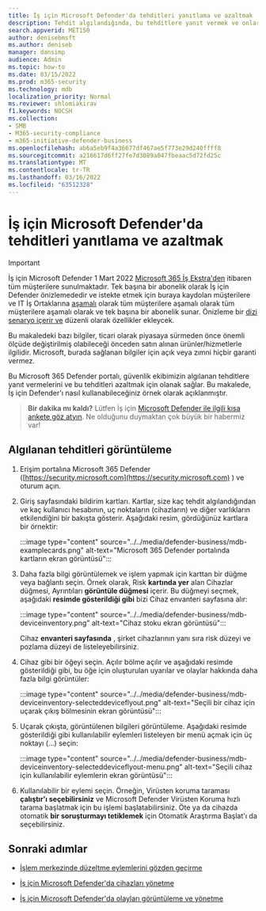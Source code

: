 ```yaml
---
title: İş için Microsoft Defender'da tehditleri yanıtlama ve azaltmak
description: Tehdit algılandığında, bu tehditlere yanıt vermek ve onları azaltmak için eylem gerçekleştirabilirsiniz.
search.appverid: MET150
author: denisebmsft
ms.author: deniseb
manager: dansimp
audience: Admin
ms.topic: how-to
ms.date: 03/15/2022
ms.prod: m365-security
ms.technology: mdb
localization_priority: Normal
ms.reviewer: shlomiakirav
f1.keywords: NOCSH
ms.collection:
- SMB
- M365-security-compliance
- m365-initiative-defender-business
ms.openlocfilehash: ab6a5eb9f4a36677df467ae5f773e29d240ffff8
ms.sourcegitcommit: a216617d6ff27fe7d3089a047fbeaac5d72fd25c
ms.translationtype: MT
ms.contentlocale: tr-TR
ms.lasthandoff: 03/16/2022
ms.locfileid: "63512328"
---
```

# <a name="respond-to-and-mitigate-threats-in-microsoft-defender-for-business"></a>İş için Microsoft Defender'da tehditleri yanıtlama ve azaltmak

> [!IMPORTANT]
> İş için Microsoft Defender 1 Mart 2022 [Microsoft 365 İş Ekstra'den](../../business-premium/index.md) itibaren tüm müşterilere sunulmaktadır. Tek başına bir abonelik olarak İş için Defender önizlemededir ve istekte etmek için buraya kaydolan müşterilere ve IT İş Ortaklarına [aşamalı](https://aka.ms/mdb-preview) olarak tüm müşterilere aşamalı olarak tüm müşterilere aşamalı olarak ve tek başına bir abonelik sunar. Önizleme bir [dizi senaryo içerir ve](mdb-tutorials.md#try-these-preview-scenarios) düzenli olarak özellikler ekleycek.
> 
> Bu makaledeki bazı bilgiler, ticari olarak piyasaya sürmeden önce önemli ölçüde değiştirilmiş olabileceği önceden satın alınan ürünler/hizmetlerle ilgilidir. Microsoft, burada sağlanan bilgiler için açık veya zımni hiçbir garanti vermez. 

Bu Microsoft 365 Defender portalı, güvenlik ekibimizin algılanan tehditlere yanıt vermelerini ve bu tehditleri azaltmak için olanak sağlar. Bu makalede, İş için Defender'ı nasıl kullanabileceğiniz örnek olarak açıklanmıştır.

>
> **Bir dakika mı kaldı?**
> Lütfen İş için <a href="https://microsoft.qualtrics.com/jfe/form/SV_0JPjTPHGEWTQr4y" target="_blank">Microsoft Defender ile ilgili kısa ankete göz atyın</a>. Ne olduğunu duymaktan çok büyük bir habermiz var!
>

## <a name="view-detected-threats"></a>Algılanan tehditleri görüntüleme

1. Erişim portalına Microsoft 365 Defender ([https://security.microsoft.com](https://security.microsoft.com) ) ve oturum açın.

2. Giriş sayfasındaki bildirim kartları. Kartlar, size kaç tehdit algılandığından ve kaç kullanıcı hesabının, uç noktaların (cihazların) ve diğer varlıkların etkilendiğini bir bakışta gösterir. Aşağıdaki resim, gördüğünüz kartlara bir örnektir:

   :::image type="content" source="../../media/defender-business/mdb-examplecards.png" alt-text="Microsoft 365 Defender portalında kartların ekran görüntüsü":::

3. Daha fazla bilgi görüntülemek ve işlem yapmak için karttan bir düğme veya bağlantı seçin. Örnek olarak, Risk **kartında yer** alan Cihazlar düğmesi, Ayrıntıları **görüntüle düğmesi** içerir. Bu düğmeyi seçmek, aşağıdaki **resimde gösterildiği gibi** bizi Cihaz envanteri sayfasına alır:

   :::image type="content" source="../../media/defender-business/mdb-deviceinventory.png" alt-text="Cihaz stoku ekran görüntüsü":::

   Cihaz **envanteri sayfasında** , şirket cihazlarının yanı sıra risk düzeyi ve pozlama düzeyi de listeleyebilirsiniz.

4. Cihaz gibi bir öğeyi seçin. Açılır bölme açılır ve aşağıdaki resimde gösterildiği gibi, bu öğe için oluşturulan uyarılar ve olaylar hakkında daha fazla bilgi görüntüler:  

   :::image type="content" source="../../media/defender-business/mdb-deviceinventory-selecteddeviceflyout.png" alt-text="Seçili bir cihaz için uçarak çıkış bölmesinin ekran görüntüsü":::

5. Uçarak çıkışta, görüntülenen bilgileri görüntüleme. Aşağıdaki resimde gösterildiği gibi kullanılabilir eylemleri listeleyen bir menü açmak için üç noktayı (...) seçin: 

   :::image type="content" source="../../media/defender-business/mdb-deviceinventory-selecteddeviceflyout-menu.png" alt-text="Seçili cihaz için kullanılabilir eylemlerin ekran görüntüsü":::

6. Kullanılabilir bir eylemi seçin. Örneğin, Virüsten koruma taraması **çalıştır'ı seçebilirsiniz** ve Microsoft Defender Virüsten Koruma hızlı tarama başlatmak için bu işlemi başlatabilirsiniz. Öte ya da cihazda otomatik **bir soruşturmayı tetiklemek** için Otomatik Araştırma Başlat'ı da seçebilirsiniz.

## <a name="next-steps"></a>Sonraki adımlar

- [İşlem merkezinde düzeltme eylemlerini gözden geçirme](mdb-review-remediation-actions.md)

- [İş için Microsoft Defender'da cihazları yönetme](mdb-manage-devices.md)

- [İş için Microsoft Defender'da olayları görüntüleme ve yönetme](mdb-view-manage-incidents.md)